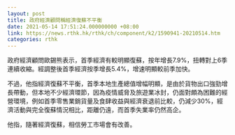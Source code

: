 ```yaml
---
layout: post
title: 政府經濟顧問稱經濟復蘇不平衡
date: 2021-05-14 17:51:24.000000000 +08:00
link: https://news.rthk.hk/rthk/ch/component/k2/1590941-20210514.htm
categories: rthk
---
```


政府經濟顧問歐錫熊表示，首季經濟有較明顯復蘇，按年增長7.9%，扭轉對上6季連續收縮。經調整後首季經濟按季增長5.4%，增速明顯較前季加快。

不過，他指經濟復蘇不平衡，首季本地生產總值增幅明顯，是由於貨物出口強勁增長帶動，但本地不少經濟環節，因為疫情威脅及旅遊業冰封，仍面對頗為困難的經營環境，例如首季零售業銷貨量及食肆收益與經濟衰退前比較，仍減少30%，經濟活動與完全復蘇情況相比，距離仍遠，而首季失業率仍然高企。

他指，隨著經濟復蘇，相信勞工市場會有改善。
